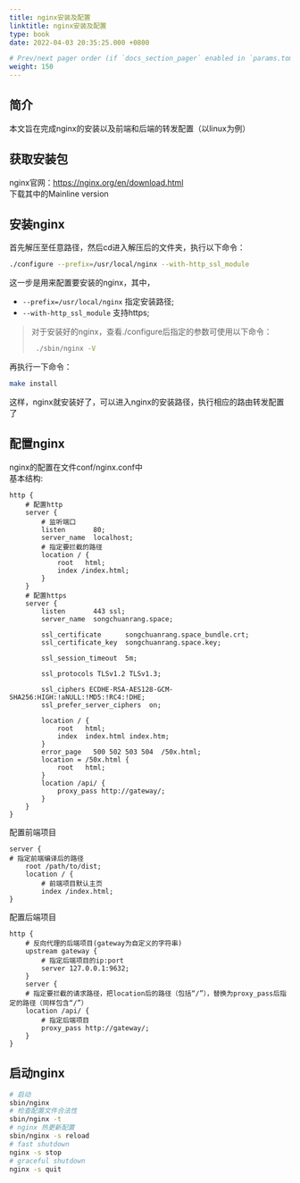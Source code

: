 ```yaml
---
title: nginx安装及配置
linktitle: nginx安装及配置
type: book
date: 2022-04-03 20:35:25.000 +0800

# Prev/next pager order (if `docs_section_pager` enabled in `params.toml`)
weight: 150
---
```

## 简介
本文旨在完成nginx的安装以及前端和后端的转发配置（以linux为例）
## 获取安装包
nginx官网：https://nginx.org/en/download.html  
下载其中的Mainline version
## 安装nginx
首先解压至任意路径，然后cd进入解压后的文件夹，执行以下命令：
~~~bash
./configure --prefix=/usr/local/nginx --with-http_ssl_module 
~~~
这一步是用来配置要安装的nginx，其中，
- `--prefix=/usr/local/nginx` 指定安装路径;
- `--with-http_ssl_module` 支持https;

> 对于安装好的nginx，查看./configure后指定的参数可使用以下命令：
> ~~~bash
>  ./sbin/nginx -V
> ~~~
再执行一下命令：
~~~bash
make install
~~~
这样，nginx就安装好了，可以进入nginx的安装路径，执行相应的路由转发配置了
## 配置nginx
nginx的配置在文件conf/nginx.conf中  
基本结构:
~~~
http {
    # 配置http
    server {
        # 监听端口
        listen       80;
        server_name  localhost;
        # 指定要拦截的路径 
        location / { 
            root   html;
            index /index.html;
        }
    }
    # 配置https
    server {
        listen       443 ssl;
        server_name  songchuanrang.space;

        ssl_certificate      songchuanrang.space_bundle.crt;
        ssl_certificate_key  songchuanrang.space.key;

        ssl_session_timeout  5m;

        ssl_protocols TLSv1.2 TLSv1.3;

        ssl_ciphers ECDHE-RSA-AES128-GCM-SHA256:HIGH:!aNULL:!MD5:!RC4:!DHE;
        ssl_prefer_server_ciphers  on;

        location / {
            root   html;
            index  index.html index.htm;
        }
        error_page   500 502 503 504  /50x.html;
        location = /50x.html {
            root   html;
        }
        location /api/ {
            proxy_pass http://gateway/;
        }
    }
}
~~~
配置前端项目
~~~
server {
# 指定前端编译后的路径
    root /path/to/dist;
    location / {
        # 前端项目默认主页
        index /index.html;
}
~~~
配置后端项目
~~~
http {
    # 反向代理的后端项目(gateway为自定义的字符串)
    upstream gateway {
        # 指定后端项目的ip:port
        server 127.0.0.1:9632;
    }
    server {
    # 指定要拦截的请求路径，把location后的路径（包括“/”），替换为proxy_pass后指定的路径（同样包含“/”）
    location /api/ {
        # 指定后端项目
        proxy_pass http://gateway/;
    }
}
~~~

## 启动nginx
~~~bash
# 启动
sbin/nginx
# 检查配置文件合法性 
sbin/nginx -t
# nginx 热更新配置
sbin/nginx -s reload
# fast shutdown
nginx -s stop
# graceful shutdown
nginx -s quit
~~~

